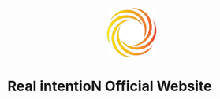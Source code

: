 <div align="center">
    <img src="./public/img/logo.png" alt="属性" title="タイトル" width="100px" height="100px">
</div>

# **Real intentioN Official Website**
